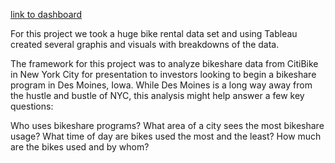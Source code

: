 [link to dashboard](https://public.tableau.com/app/profile/gavin.li3252/viz/Tableauchallenge_16548972794840/BikeUsersavgcheckout?publish=yes)

For this project we took a huge bike rental data set and using Tableau created several graphis and visuals with breakdowns of the data. 

The framework for this project was to analyze bikeshare data from CitiBike in New York City for presentation to investors looking to begin a bikeshare program in Des Moines, Iowa. While Des Moines is a long way away from the hustle and bustle of NYC, this analysis might help answer a few key questions:

Who uses bikeshare programs?
What area of a city sees the most bikeshare usage?
What time of day are bikes used the most and the least?
How much are the bikes used and by whom?

